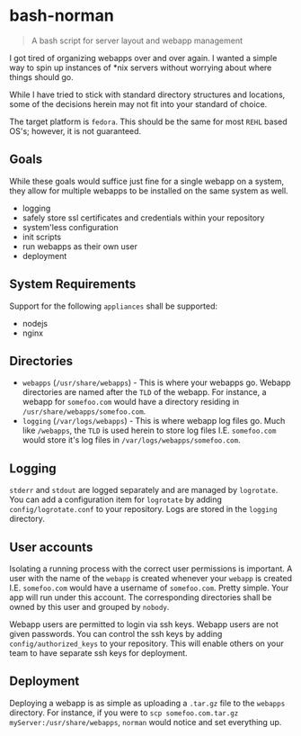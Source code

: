 bash-norman
===========
> A bash script for server layout and webapp management

I got tired of organizing webapps over and over again.  I wanted a simple way to spin up instances of *nix servers without worrying about where things should go.

While I have tried to stick with standard directory structures and locations, some of the decisions herein may not fit into your standard of choice.

The target platform is `fedora`.  This should be the same for most `REHL` based OS's; however, it is not guaranteed.

## Goals
While these goals would suffice just fine for a single webapp on a system, they allow for multiple webapps to be installed on the same system as well.

* logging
* safely store ssl certificates and credentials within your repository
* system'less configuration
* init scripts
* run webapps as their own user
* deployment

## System Requirements
Support for the following `appliances` shall be supported:

* nodejs
* nginx

## Directories
* `webapps` (`/usr/share/webapps`) - This is where your webapps go.  Webapp directories are named after the `TLD` of the webapp.  For instance, a webapp for `somefoo.com` would have a directory residing in `/usr/share/webapps/somefoo.com`.
* `logging` (`/var/logs/webapps`) - This is where webapp log files go.  Much like `/webapps`, the `TLD` is used herein to store log files I.E. `somefoo.com` would store it's log files in `/var/logs/webapps/somefoo.com`.


## Logging
`stderr` and `stdout` are logged separately and are managed by `logrotate`.  You can add a configuration item for `logrotate` by adding `config/logrotate.conf` to your repository.  Logs are stored in the `logging` directory.

## User accounts
Isolating a running process with the correct user permissions is important.  A user with the name of the `webapp` is created whenever your `webapp` is created I.E. `somefoo.com` would have a username of `somefoo.com`.  Pretty simple.   Your app will run under this account.  The corresponding directories shall be owned by this user and grouped by `nobody`.

Webapp users are permitted to login via ssh keys.  Webapp users are not given passwords.  You can control the ssh keys by adding `config/authorized_keys` to your repository.  This will enable others on your team to have separate ssh keys for deployment.

## Deployment
Deploying a webapp is as simple as uploading a `.tar.gz` file to the `webapps` directory.  For instance, if you were to `scp somefoo.com.tar.gz myServer:/usr/share/webapps`, `norman` would notice and set everything up.
